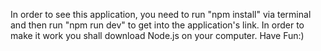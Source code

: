 In order to see this application, you need to run "npm install" via terminal and then run "npm run dev" to get into the application's link.
In order to make it work you shall download Node.js on your computer.
Have Fun:)
